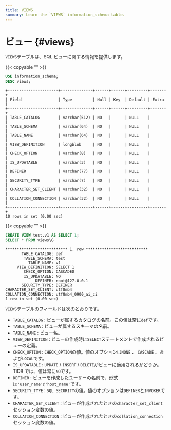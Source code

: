 ```yaml
---
title: VIEWS
summary: Learn the `VIEWS` information_schema table.
---
```


# ビュー {#views}

`VIEWS`テーブルは、SQL ビューに関する情報を提供します。

{{< copyable "" >}}

```sql
USE information_schema;
DESC views;
```

```
+----------------------+--------------+------+------+---------+-------+
| Field                | Type         | Null | Key  | Default | Extra |
+----------------------+--------------+------+------+---------+-------+
| TABLE_CATALOG        | varchar(512) | NO   |      | NULL    |       |
| TABLE_SCHEMA         | varchar(64)  | NO   |      | NULL    |       |
| TABLE_NAME           | varchar(64)  | NO   |      | NULL    |       |
| VIEW_DEFINITION      | longblob     | NO   |      | NULL    |       |
| CHECK_OPTION         | varchar(8)   | NO   |      | NULL    |       |
| IS_UPDATABLE         | varchar(3)   | NO   |      | NULL    |       |
| DEFINER              | varchar(77)  | NO   |      | NULL    |       |
| SECURITY_TYPE        | varchar(7)   | NO   |      | NULL    |       |
| CHARACTER_SET_CLIENT | varchar(32)  | NO   |      | NULL    |       |
| COLLATION_CONNECTION | varchar(32)  | NO   |      | NULL    |       |
+----------------------+--------------+------+------+---------+-------+
10 rows in set (0.00 sec)
```

{{< copyable "" >}}

```sql
CREATE VIEW test.v1 AS SELECT 1;
SELECT * FROM views\G
```

```
*************************** 1. row ***************************
       TABLE_CATALOG: def
        TABLE_SCHEMA: test
          TABLE_NAME: v1
     VIEW_DEFINITION: SELECT 1
        CHECK_OPTION: CASCADED
        IS_UPDATABLE: NO
             DEFINER: root@127.0.0.1
       SECURITY_TYPE: DEFINER
CHARACTER_SET_CLIENT: utf8mb4
COLLATION_CONNECTION: utf8mb4_0900_ai_ci
1 row in set (0.00 sec)
```

`VIEWS`テーブルのフィールドは次のとおりです。

-   `TABLE_CATALOG` : ビューが属するカタログの名前。この値は常に`def`です。
-   `TABLE_SCHEMA` : ビューが属するスキーマの名前。
-   `TABLE_NAME` : ビュー名。
-   `VIEW_DEFINITION` : ビューの作成時に`SELECT`ステートメントで作成されるビューの定義。
-   `CHECK_OPTION` : `CHECK_OPTION`の値。値のオプションは`NONE` 、 `CASCADE` 、および`LOCAL`です。
-   `IS_UPDATABLE` : `UPDATE` / `INSERT` / `DELETE`がビューに適用されるかどうか。 TiDB では、値は常に`NO`です。
-   `DEFINER` : ビューを作成したユーザーの名前で、形式は`'user_name'@'host_name'`です。
-   `SECURITY_TYPE` : `SQL SECURITY`の値。値のオプションは`DEFINER`と`INVOKER`です。
-   `CHARACTER_SET_CLIENT` : ビューが作成されたときの`character_set_client`セッション変数の値。
-   `COLLATION_CONNECTION` : ビューが作成されたときの`collation_connection`セッション変数の値。

